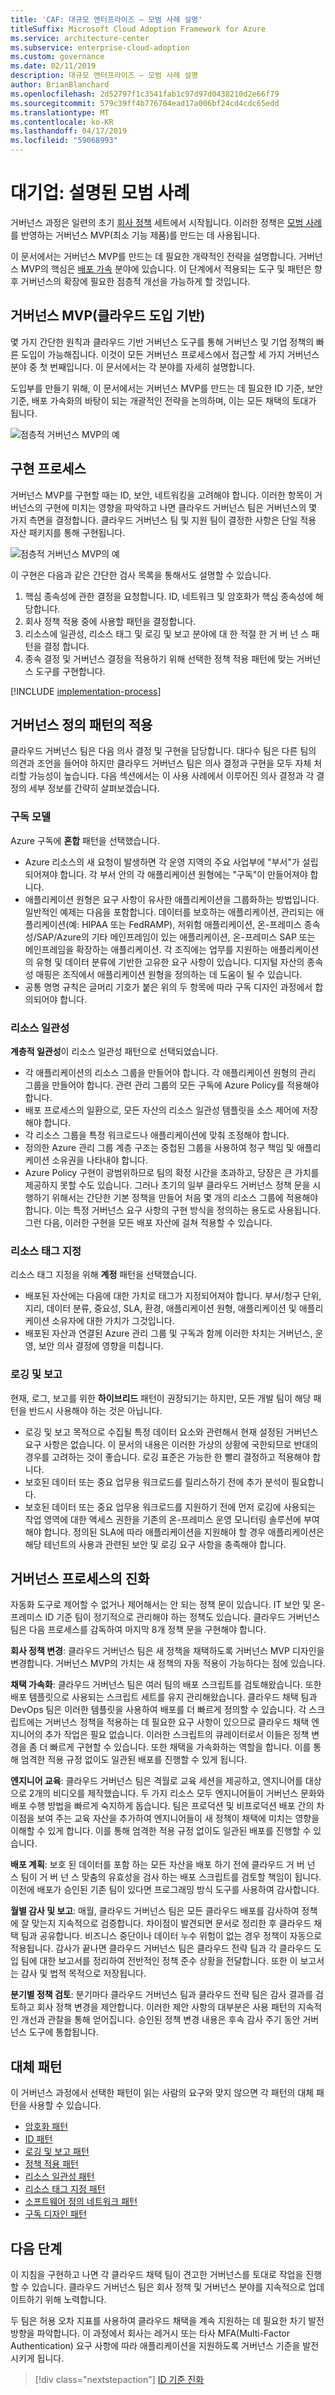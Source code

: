 ```yaml
---
title: 'CAF: 대규모 엔터프라이즈 – 모범 사례 설명'
titleSuffix: Microsoft Cloud Adoption Framework for Azure
ms.service: architecture-center
ms.subservice: enterprise-cloud-adoption
ms.custom: governance
ms.date: 02/11/2019
description: 대규모 엔터프라이즈 – 모범 사례 설명
author: BrianBlanchard
ms.openlocfilehash: 2d52797f1c3541fab1c97d97d0438210d2e66f79
ms.sourcegitcommit: 579c39ff4b776704ead17a006bf24cd4cdc65edd
ms.translationtype: MT
ms.contentlocale: ko-KR
ms.lasthandoff: 04/17/2019
ms.locfileid: "59068993"
---
```

# <a name="large-enterprise-best-practice-explained"></a>대기업: 설명된 모범 사례

거버넌스 과정은 일련의 초기 [회사 정책](./initial-corporate-policy.md) 세트에서 시작됩니다. 이러한 정책은 [모범 사례](./overview.md)를 반영하는 거버넌스 MVP(최소 기능 제품)를 만드는 데 사용됩니다.

이 문서에서는 거버넌스 MVP를 만드는 데 필요한 개략적인 전략을 설명합니다. 거버넌스 MVP의 핵심은 [배포 가속](../../deployment-acceleration/overview.md) 분야에 있습니다. 이 단계에서 적용되는 도구 및 패턴은 향후 거버넌스의 확장에 필요한 점층적 개선을 가능하게 할 것입니다.

## <a name="governance-mvp-cloud-adoption-foundation"></a>거버넌스 MVP(클라우드 도입 기반)

몇 가지 간단한 원칙과 클라우드 기반 거버넌스 도구를 통해 거버넌스 및 기업 정책의 빠른 도입이 가능해집니다. 이것이 모든 거버넌스 프로세스에서 접근할 세 가지 거버넌스 분야 중 첫 번째입니다. 이 문서에서는 각 분야를 자세히 설명합니다.

도입부를 만들기 위해, 이 문서에서는 거버넌스 MVP를 만드는 데 필요한 ID 기준, 보안 기준, 배포 가속화의 바탕이 되는 개괄적인 전략을 논의하며, 이는 모든 채택의 토대가 됩니다.

![점층적 거버넌스 MVP의 예](../../../_images/governance/governance-mvp.png)

## <a name="implementation-process"></a>구현 프로세스

거버넌스 MVP를 구현할 때는 ID, 보안, 네트워킹을 고려해야 합니다. 이러한 항목이 거버넌스의 구현에 미치는 영향을 파악하고 나면 클라우드 거버넌스 팀은 거버넌스의 몇 가지 측면을 결정합니다. 클라우드 거버넌스 팀 및 지원 팀이 결정한 사항은 단일 적용 자산 패키지를 통해 구현됩니다.

![점층적 거버넌스 MVP의 예](../../../_images/governance/governance-mvp-implementation-flow.png)

이 구현은 다음과 같은 간단한 검사 목록을 통해서도 설명할 수 있습니다.

1. 핵심 종속성에 관한 결정을 요청합니다. ID, 네트워크 및 암호화가 핵심 종속성에 해당합니다.
2. 회사 정책 적용 중에 사용할 패턴을 결정합니다.
3. 리소스에 일관성, 리소스 태그 및 로깅 및 보고 분야에 대 한 적절 한 거 버 넌 스 패턴을 결정 합니다.
4. 종속 결정 및 거버넌스 결정을 적용하기 위해 선택한 정책 적용 패턴에 맞는 거버넌스 도구를 구현합니다.

[!INCLUDE [implementation-process](../../../../../includes/cloud-adoption/governance/implementation-process.md)]

## <a name="application-of-governance-defined-patterns"></a>거버넌스 정의 패턴의 적용

클라우드 거버넌스 팀은 다음 의사 결정 및 구현을 담당합니다. 대다수 팀은 다른 팀의 의견과 조언을 들어야 하지만 클라우드 거버넌스 팀은 의사 결정과 구현을 모두 자체 처리할 가능성이 높습니다. 다음 섹션에서는 이 사용 사례에서 이루어진 의사 결정과 각 결정의 세부 정보를 간략히 살펴보겠습니다.

### <a name="subscription-model"></a>구독 모델

Azure 구독에 **혼합** 패턴을 선택했습니다.

- Azure 리소스의 새 요청이 발생하면 각 운영 지역의 주요 사업부에 "부서"가 설립되어져야 합니다. 각 부서 안의 각 애플리케이션 원형에는 "구독"이 만들어져야 합니다.
- 애플리케이션 원형은 요구 사항이 유사한 애플리케이션을 그룹화하는 방법입니다. 일반적인 예제는 다음을 포함합니다. 데이터를 보호하는 애플리케이션, 관리되는 애플리케이션(예: HIPAA 또는 FedRAMP), 저위험 애플리케이션, 온-프레미스 종속성/SAP/Azure의 기타 메인프레임이 있는 애플리케이션, 온-프레미스 SAP 또는 메인프레임을 확장하는 애플리케이션. 각 조직에는 업무를 지원하는 애플리케이션의 유형 및 데이터 분류에 기반한 고유한 요구 사항이 있습니다. 디지털 자산의 종속성 매핑은 조직에서 애플리케이션 원형을 정의하는 데 도움이 될 수 있습니다.
- 공통 명명 규칙은 글머리 기호가 붙은 위의 두 항목에 따라 구독 디자인 과정에서 합의되어야 합니다.

### <a name="resource-consistency"></a>리소스 일관성

**계층적 일관성**이 리소스 일관성 패턴으로 선택되었습니다.

- 각 애플리케이션의 리소스 그룹을 만들어야 합니다. 각 애플리케이션 원형의 관리 그룹을 만들어야 합니다. 관련 관리 그룹의 모든 구독에 Azure Policy를 적용해야 합니다.
- 배포 프로세스의 일환으로, 모든 자산의 리소스 일관성 템플릿을 소스 제어에 저장해야 합니다.
- 각 리소스 그룹을 특정 워크로드나 애플리케이션에 맞춰 조정해야 합니다.
- 정의한 Azure 관리 그룹 계층 구조는 중첩된 그룹을 사용하여 청구 책임 및 애플리케이션 소유권을 나타내야 합니다.
- Azure Policy 구현이 광범위하므로 팀의 확정 시간을 초과하고, 당장은 큰 가치를 제공하지 못할 수도 있습니다. 그러나 초기의 일부 클라우드 거버넌스 정책 문을 시행하기 위해서는 간단한 기본 정책을 만들어 처음 몇 개의 리소스 그룹에 적용해야 합니다. 이는 특정 거버넌스 요구 사항의 구현 방식을 정의하는 용도로 사용됩니다. 그런 다음, 이러한 구현을 모든 배포 자산에 걸쳐 적용할 수 있습니다.

### <a name="resource-tagging"></a>리소스 태그 지정

리소스 태그 지정을 위해 **계정** 패턴을 선택했습니다.

- 배포된 자산에는 다음에 대한 가치로 태그가 지정되어져야 합니다. 부서/청구 단위, 지리, 데이터 분류, 중요성, SLA, 환경, 애플리케이션 원형, 애플리케이션 및 애플리케이션 소유자에 대한 가치가 그것입니다.
- 배포된 자산과 연결된 Azure 관리 그룹 및 구독과 함께 이러한 차치는 거버넌스, 운영, 보안 의사 결정에 영향을 미칩니다.

### <a name="logging-and-reporting"></a>로깅 및 보고

현재, 로그, 보고를 위한 **하이브리드** 패턴이 권장되기는 하지만, 모든 개발 팀이 해당 패턴을 반드시 사용해야 하는 것은 아닙니다.

- 로깅 및 보고 목적으로 수집될 특정 데이터 요소와 관련해서 현재 설정된 거버넌스 요구 사항은 없습니다. 이 문서의 내용은 이러한 가상의 상황에 국한되므로 반대의 경우를 고려하는 것이 좋습니다. 로깅 표준은 가능한 한 빨리 결정하고 적용해야 합니다.
- 보호된 데이터 또는 중요 업무용 워크로드를 릴리스하기 전에 추가 분석이 필요합니다.
- 보호된 데이터 또는 중요 업무용 워크로드를 지원하기 전에 먼저 로깅에 사용되는 작업 영역에 대한 액세스 권한을 기존의 온-프레미스 운영 모니터링 솔루션에 부여해야 합니다. 정의된 SLA에 따라 애플리케이션을 지원해야 할 경우 애플리케이션은 해당 테넌트의 사용과 관련된 보안 및 로깅 요구 사항을 충족해야 합니다.

## <a name="evolution-of-governance-processes"></a>거버넌스 프로세스의 진화

자동화 도구로 제어할 수 없거나 제어해서는 안 되는 정책 문이 있습니다. IT 보안 및 온-프레미스 ID 기준 팀이 정기적으로 관리해야 하는 정책도 있습니다. 클라우드 거버넌스 팀은 다음 프로세스를 감독하여 마지막 8개 정책 문을 구현해야 합니다.

**회사 정책 변경**: 클라우드 거버넌스 팀은 새 정책을 채택하도록 거버넌스 MVP 디자인을 변경합니다. 거버넌스 MVP의 가치는 새 정책의 자동 적용이 가능하다는 점에 있습니다.

**채택 가속화**: 클라우드 거버넌스 팀은 여러 팀의 배포 스크립트를 검토해왔습니다. 또한 배포 템플릿으로 사용되는 스크립트 세트를 유지 관리해왔습니다. 클라우드 채택 팀과 DevOps 팀은 이러한 템플릿을 사용하여 배포를 더 빠르게 정의할 수 있습니다. 각 스크립트에는 거버넌스 정책을 적용하는 데 필요한 요구 사항이 있으므로 클라우드 채택 엔지니어의 추가 작업은 필요 없습니다. 이러한 스크립트의 큐레이터로서 이들은 정책 변경을 좀 더 빠르게 구현할 수 있습니다. 또한 채택을 가속화하는 역할을 합니다. 이를 통해 엄격한 적용 규정 없이도 일관된 배포를 진행할 수 있게 됩니다.

**엔지니어 교육**: 클라우드 거버넌스 팀은 격월로 교육 세션을 제공하고, 엔지니어를 대상으로 2개의 비디오를 제작했습니다. 두 가지 리소스 모두 엔지니어들이 거버넌스 문화와 배포 수행 방법을 빠르게 숙지하게 돕습니다. 팀은 프로덕션 및 비프로덕션 배포 간의 차이점을 보여 주는 교육 자산을 추가하여 엔지니어들이 새 정책이 채택에 미치는 영향을 이해할 수 있게 합니다. 이를 통해 엄격한 적용 규정 없이도 일관된 배포를 진행할 수 있습니다.

**배포 계획**: 보호 된 데이터를 포함 하는 모든 자산을 배포 하기 전에 클라우드 거 버 넌 스 팀이 거 버 넌 스 맞춤의 유효성을 검사 하는 배포 스크립트를 검토할 책임이 됩니다. 이전에 배포가 승인된 기존 팀이 있다면 프로그래밍 방식 도구를 사용하여 감사합니다.

**월별 감사 및 보고**: 매월, 클라우드 거버넌스 팀은 모든 클라우드 배포를 감사하여 정책에 잘 맞는지 지속적으로 검증합니다. 차이점이 발견되면 문서로 정리한 후 클라우드 채택 팀과 공유합니다. 비즈니스 중단이나 데이터 누수 위험이 없는 경우 정책이 자동으로 적용됩니다. 감사가 끝나면 클라우드 거버넌스 팀은 클라우드 전략 팀과 각 클라우드 도입 팀에 대한 보고서를 정리하여 전반적인 정책 준수 상황을 전달합니다. 또한 이 보고서는 감사 및 법적 목적으로 저장됩니다.

**분기별 정책 검토**: 분기마다 클라우드 거버넌스 팀과 클라우드 전략 팀은 감사 결과를 검토하고 회사 정책 변경을 제안합니다. 이러한 제안 사항의 대부분은 사용 패턴의 지속적인 개선과 관찰을 통해 얻어집니다. 승인된 정책 변경 내용은 후속 감사 주기 동안 거버넌스 도구에 통합됩니다.

## <a name="alternative-patterns"></a>대체 패턴

이 거버넌스 과정에서 선택한 패턴이 읽는 사람의 요구와 맞지 않으면 각 패턴의 대체 패턴을 사용할 수 있습니다.

- [암호화 패턴](../../../decision-guides/encryption/overview.md)
- [ID 패턴](../../../decision-guides/identity/overview.md)
- [로깅 및 보고 패턴](../../../decision-guides/log-and-report/overview.md)
- [정책 적용 패턴](../../../decision-guides/policy-enforcement/overview.md)
- [리소스 일관성 패턴](../../../decision-guides/resource-consistency/overview.md)
- [리소스 태그 지정 패턴](../../../decision-guides/resource-tagging/overview.md)
- [소프트웨어 정의 네트워크 패턴](../../../decision-guides/software-defined-network/overview.md)
- [구독 디자인 패턴](../../../decision-guides/subscriptions/overview.md)

## <a name="next-steps"></a>다음 단계

이 지침을 구현하고 나면 각 클라우드 채택 팀이 견고한 거버넌스를 토대로 작업을 진행할 수 있습니다. 클라우드 거버넌스 팀은 회사 정책 및 거버넌스 분야를 지속적으로 업데이트하기 위해 노력합니다.

두 팀은 허용 오차 지표를 사용하여 클라우드 채택을 계속 지원하는 데 필요한 차기 발전 방향을 파악합니다. 이 과정에서 회사는 레거시 또는 타사 MFA(Multi-Factor Authentication) 요구 사항에 따라 애플리케이션을 지원하도록 거버넌스 기준을 발전시키게 됩니다.

> [!div class="nextstepaction"]
> [ID 기준 진화](./identity-baseline-evolution.md)
